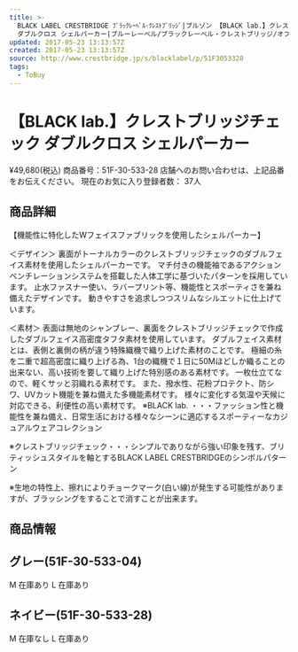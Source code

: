 ```yaml
---
title: >-
  BLACK LABEL CRESTBRIDGE ﾌﾞﾗｯｸﾚｰﾍﾞﾙ･ｸﾚｽﾄﾌﾞﾘｯｼﾞ|ブルゾン 【BLACK lab.】クレストブリッジチェック
  ダブルクロス シェルパーカー|ブルーレーベル/ブラックレーベル・クレストブリッジ/オフィシャルサイト
updated: 2017-05-23 13:13:57Z
created: 2017-05-23 13:13:57Z
source: http://www.crestbridge.jp/s/blacklabel/p/51F3053328
tags:
  - ToBuy
---
```


# 【BLACK lab.】クレストブリッジチェック ダブルクロス シェルパーカー

¥49,680(税込)
商品番号：51F-30-533-28
店舗へのお問い合わせは、上記品番をお伝えください。
現在のお気に入り登録者数： 37人

## 商品詳細

【機能性に特化したWフェイスファブリックを使用したシェルパーカー】

＜デザイン＞
裏面がトーナルカラーのクレストブリッジチェックのダブルフェイス素材を使用したシェルパーカーです。
マチ付きの機能袖であるアクションベンチレーションシステムを搭載した人体工学に基づいたパターンを採用しています。
止水ファスナー使い、ラバープリント等、機能性とスポーティさを兼ね備えたデザインです。
動きやすさを追求しつつスリムなシルエットに仕上げています。

＜素材＞
表面は無地のシャンブレー、裏面をクレストブリッジチェックで作成したダブルフェイス高密度タフタ素材を使用しています。
ダブルフェイス素材とは、表側と裏側の柄が違う特殊織機で織り上げた素材のことです。
極細の糸を二重で超高密度に織り上げる為、1台の織機で１日に50Mほどしか織ることの出来ない、高い技術を要して織り上げた特別感のある素材です。
一枚仕立てなので、軽くサッと羽織れる素材です。
また、撥水性、花粉プロテクト、防シワ、UVカット機能を兼ね備えた多機能素材です。
様々に変化する気温や天候に対応できる、利便性の高い素材です。
※BLACK lab. ・・・ファッション性と機能性を兼ね備え、日常生活における様々なシーンに適応するスポーティーなカジュアルウェアコレクション

※クレストブリッジチェック・・・シンプルでありながら強い印象を残す、ブリティッシュスタイルを軸とするBLACK LABEL CRESTBRIDGEのシンボルパターン

※生地の特性上、擦れによりチョークマーク(白い線)が発生する可能性がありますが、ブラッシングをすることで消すことが出来ます。

## 商品情報

## グレー(51F-30-533-04)

M 在庫あり
L 在庫あり

## ネイビー(51F-30-533-28)

M 在庫なし
L 在庫あり